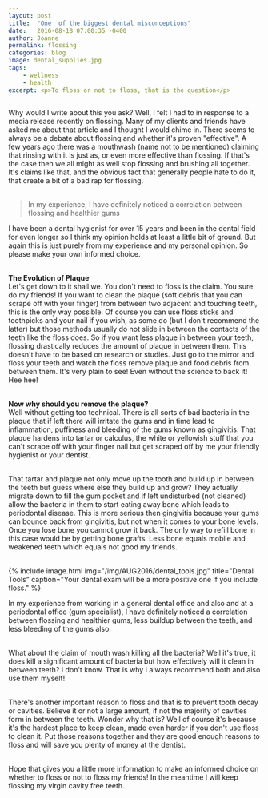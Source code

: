 ```yaml
---
layout: post
title:  "One  of the biggest dental misconceptions"
date:   2016-08-18 07:00:35 -0400
author: Joanne
permalink: flossing
categories: blog
image: dental_supplies.jpg
tags:
    - wellness
    - health
excerpt: <p>To floss or not to floss, that is the question</p>
---
```


Why would I write about this you ask? Well, I felt I had to in response to a media release recently on flossing. Many of my clients and friends have asked me about that article and I thought I would chime in. There seems to always be a debate about flossing and whether it's proven "effective". A few years ago there was a mouthwash (name not to be mentioned) claiming that rinsing with it is just as, or even more effective than flossing. If that's the case then we all might as well stop flossing and brushing all together. It's claims like that, and the obvious fact that generally people hate to do it, that create a bit of a bad rap for flossing.  
<br>

> In my experience, I have definitely noticed a correlation between flossing and healthier gums

I have been a dental hygienist for over 15 years and been in the dental field for even longer so I think my opinion holds at least a little bit of ground. But again this is just purely from my experience and my personal opinion. So please make your own informed choice.
<br><br>

**The Evolution of Plaque**
<br>
Let's get down to it shall we. You don't need to floss is the claim. You sure do my friends! If you want to clean the plaque (soft debris that you can scrape off with your finger) from between two adjacent and touching teeth, this is the only way possible.  Of course you can use floss sticks and toothpicks and your nail if you wish, as some do (but I don't recommend the latter) but those methods usually do not slide in between the contacts of the teeth like the floss does. So if you want less plaque in between your teeth, flossing drastically reduces the amount of plaque in between them. This doesn't have to be based on research or studies. Just go to the mirror and floss your teeth and watch the floss remove plaque and food debris from between them. It's very plain to see! Even without the science to back it! Hee hee!
<br><br>

**Now why should you remove the plaque?**
<br>
Well without getting too technical. There is all sorts of bad bacteria in the plaque that if left there will irritate the gums and in time lead to inflammation, puffiness and bleeding of the gums known as gingivitis. That plaque hardens into tartar or calculus, the white or yellowish stuff that you can't scrape off with your finger nail but get scraped off by me your friendly hygienist or your dentist.   
<br>

That tartar and plaque not only move up the tooth and build up in between the teeth but guess where else they build up and grow? They actually migrate down to fill the gum pocket and if left undisturbed (not cleaned) allow the bacteria in them to start eating away bone which leads to periodontal disease. This is more serious then gingivitis because your gums can bounce back from gingivitis, but not when it comes to your bone levels. Once you lose bone you cannot grow it back. The only way to refill bone in this case would be by getting bone grafts. Less bone equals mobile and weakened teeth which equals not good my friends.
<br><br>

{% include image.html
            img="/img/AUG2016/dental_tools.jpg"
            title="Dental Tools"
            caption="Your dental exam will be a more positive one if you include floss." %}

In my experience from working in a general dental office and also and at a periodontal office (gum specialist), I have definitely noticed a correlation between flossing and healthier gums, less buildup between the teeth, and less bleeding of the gums also.  
<br>

What about the claim of mouth wash killing all the bacteria? Well it's true, it does kill a significant amount of bacteria but how effectively will it clean in between teeth? I don't know. That is why I always recommend both and also use them myself!
<br><br>

There's another important reason to floss and that is to prevent tooth decay or cavities. Believe it or not a large amount, if not the majority of cavities form in between the teeth. Wonder why that is? Well of course it's because it's the hardest place to keep clean, made even harder if you don't use floss to clean it. Put those reasons together and they are good enough reasons to floss and will save you plenty of money at the dentist.
<br><br>

Hope that gives you a little more information to make an informed choice on whether to floss or not to floss my friends! In the meantime I will keep flossing my virgin cavity free teeth.
